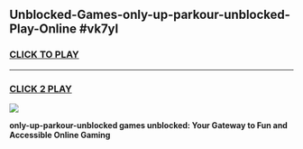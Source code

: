 
## Unblocked-Games-only-up-parkour-unblocked-Play-Online #vk7yl
<h3>
<a href="https://news.freeplayer.one?title=only-up-parkour-unblocked&ref=3">CLICK TO PLAY</a></h3>
<hr>

<h3>
<a href="https://news.freeplayer.one?title=only-up-parkour-unblocked&ref=3">CLICK 2 PLAY</a>
  
</h3>

<a href="https://news.freeplayer.one?title=only-up-parkour-unblocked&ref=3"><img src="https://clearcache.store/games.png"></a>


**only-up-parkour-unblocked games unblocked: Your Gateway to Fun and Accessible Online Gaming**
